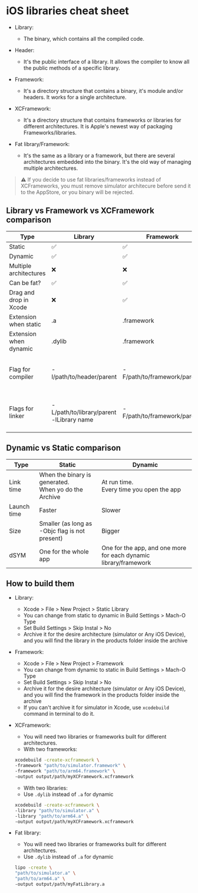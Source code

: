 # iOS libraries cheat sheet

- Library:
  - The binary, which contains all the compiled code.

- Header:
  - It's the public interface of a library. It allows the compiler to know all the public methods of a specific library.

- Framework:
  - It's a directory structure that contains a binary, it's module and/or headers. It works for a single architecture.

- XCFramework:
  - It's a directory structure that contains frameworks or libraries for different architectures. It is Apple's newest way of packaging Frameworks/libraries. 

- Fat library/Framework:
  - It's the same as a library or a framework, but there are several architectures embedded into the binary. It's the old way of managing multiple architectures.

> :warning: If you decide to use fat libraries/frameworks instead of XCFrameworks, you must remove simulator architecure before send it to the AppStore, or you binary will be rejected.

## Library vs Framework vs XCFramework comparison

| Type                   | Library                                     | Framework                    | XCFramework                            |
|------------------------|---------------------------------------------|------------------------------|----------------------------------------|
| Static                 | ✅                                           | ✅                            | ✅                                      |
| Dynamic                | ✅                                           | ✅                            | ✅                                      |
| Multiple architectures | ❌                                           | ❌                            | ✅                                      |
| Can be fat?            | ✅                                           | ✅                            | no sense                               |
| Drag and drop in Xcode | ❌                                           | ✅                            | ✅                                      |
| Extension when static  | .a                                          | .framework                   | .xcframework                           |
| Extension when dynamic | .dylib               | .framework                   | .xcframework                           |
| Flag for compiler      | -I/path/to/header/parent                   | -F/path/to/framework/parent/ | Same as framework<br>But Xcode unwraps it internally |
| Flags for linker        | -L/path/to/library/parent<br>-lLibrary name | -F/path/to/framework/parent/ | Same as framework<br>But Xcode unwraps it internally |

## Dynamic vs Static comparison

| Type        | Static                                               | Dynamic                                                          |
|-------------|------------------------------------------------------|------------------------------------------------------------------|
| Link time   | When the binary is generated.<br>When yo do the Archive | At run time.<br>Every time you open the app                         |
| Launch time | Faster                                               | Slower                                                           |
| Size        | Smaller (as long as -Objc flag is not present)       | Bigger                                                           |
| dSYM        | One for the whole app                                | One for the app, and one more for each dynamic library/framework |

## How to build them

- Library:
  - Xcode > File > New Project > Static Library
  - You can change from static to dynamic in Build Settings > Mach-O Type
  - Set Build Settings > Skip Instal > No
  - Archive it for the desire architecture (simulator or Any iOS Device), and you will find the library in the products folder inside the archive

- Framework:
  - Xcode > File > New Project > Framework
  - You can change from dynamic to static in Build Settings > Mach-O Type
  - Set Build Settings > Skip Instal > No
  - Archive it for the desire architecture (simulator or Any iOS Device), and you will find the framework in the products folder inside the archive
  - If you can't archive it for simulator in Xcode, use `xcodebuild` command in terminal to do it.

- XCFramework:
  - You will need two libraries or frameworks built for different architectures.
  - With two frameworks: 
  ```bash
  xcodebuild -create-xcframework \
  -framework "path/to/simulator.framework" \
  -framework "path/to/arm64.framework" \
  -output output/path/myXCFramework.xcframework
  ```
   - With two libraries: 
   - Use `.dylib` instead of `.a` for dynamic
    ```bash
    xcodebuild -create-xcframework \
    -library "path/to/simulator.a" \
    -library "path/to/arm64.a" \
    -output output/path/myXCFramework.xcframework
    ```
 - Fat library: 
   - You will need two libraries or frameworks built for different architectures.
   - Use `.dylib` instead of `.a` for dynamic
    ```bash
    lipo -create \
    "path/to/simulator.a" \
    "path/to/arm64.a" \
    -output output/path/myFatLibrary.a
    ```
    
